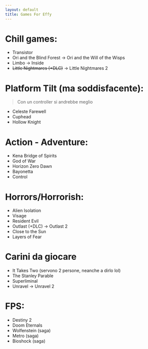 ```yaml
---
layout: default
title: Games For Effy
---
```


# Chill games:

- Transistor
- Ori and the Blind Forest → Ori and the Will of the Wisps
- Limbo → Inside
- ~~Little Nightmares (+DLC)~~ → Little Nightmares 2

# Platform Tilt (ma soddisfacente):
> Con un controller si andrebbe meglio

- Celeste Farewell
- Cuphead
- Hollow Knight

# Action - Adventure:

- Kena Bridge of Spirits
- God of War
- Horizon Zero Dawn
- Bayonetta
- Control

# Horrors/Horrorish:

- Alien Isolation
- Visage
- Resident Evil
- Outlast (+DLC) → Outlast 2
- Close to the Sun
- Layers of Fear

# Carini da giocare

- It Takes Two (servono 2 persone, neanche a dirlo lol)
- The Stanley Parable
- Superliminal
- Unravel → Unravel 2

# FPS:

- Destiny 2
- Doom Eternals
- Wolfenstein (saga)
- Metro (saga)
- Bioshock (saga)
